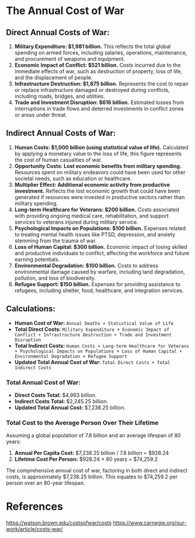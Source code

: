 # The Annual Cost of War

## Direct Annual Costs of War:

1. **Military Expenditure: $1,981 billion.** This reflects the total global spending on armed forces, including salaries, operations, maintenance, and procurement of weapons and equipment.
2. **Economic Impact of Conflict: $521 billion.** Costs incurred due to the immediate effects of war, such as destruction of property, loss of life, and the displacement of people.
3. **Infrastructure Destruction: $1,875 billion.** Represents the cost to repair or replace infrastructure damaged or destroyed during conflicts, including roads, bridges, and utilities.
4. **Trade and Investment Disruption: $616 billion.** Estimated losses from interruptions in trade flows and deterred investments in conflict zones or areas under threat.

## Indirect Annual Costs of War:

1. **Human Costs: $1,000 billion (using statistical value of life).** Calculated by applying a monetary value to the loss of life, this figure represents the cost of human casualties of war.
2. **Opportunity Costs: Lost economic benefits from military spending.** Resources spent on military endeavors could have been used for other societal needs, such as education or healthcare.
3. **Multiplier Effect: Additional economic activity from productive investment.** Reflects the lost economic growth that could have been generated if resources were invested in productive sectors rather than military spending.
4. **Long-term Healthcare for Veterans: $200 billion.** Costs associated with providing ongoing medical care, rehabilitation, and support services to veterans injured during military service.
5. **Psychological Impacts on Populations: $100 billion.** Expenses related to treating mental health issues like PTSD, depression, and anxiety stemming from the trauma of war.
6. **Loss of Human Capital: $300 billion.** Economic impact of losing skilled and productive individuals to conflict, affecting the workforce and future earning potentials.
7. **Environmental Degradation: $100 billion.** Costs to address environmental damage caused by warfare, including land degradation, pollution, and loss of biodiversity.
8. **Refugee Support: $150 billion.** Expenses for providing assistance to refugees, including shelter, food, healthcare, and integration services.

## Calculations:

- **Human Cost of War:** `Annual Deaths × Statistical Value of Life`
- **Total Direct Costs:** `Military Expenditure + Economic Impact of Conflict + Infrastructure Destruction + Trade and Investment Disruption`
- **Total Indirect Costs:** `Human Costs + Long-term Healthcare for Veterans + Psychological Impacts on Populations + Loss of Human Capital + Environmental Degradation + Refugee Support`
- **Updated Total Annual Cost of War:** `Total Direct Costs + Total Indirect Costs`

### Total Annual Cost of War:

- **Direct Costs Total:** $4,993 billion.
- **Indirect Costs Total:** $2,245.25 billion.
- **Updated Total Annual Cost:** $7,238.25 billion.

### Total Cost to the Average Person Over Their Lifetime

Assuming a global population of 7.8 billion and an average lifespan of 80 years:

1. **Annual Per Capita Cost:** $7,238.25 billion / 7.8 billion = $928.24
2. **Lifetime Cost Per Person:** $928.24 × 80 years = $74,259.2

The comprehensive annual cost of war, factoring in both direct and indirect costs, is approximately $7,238.25 billion. This equates to $74,259.2 per person over an 80-year lifespan.

# References

https://watson.brown.edu/costsofwar/costs
https://www.carnegie.org/our-work/article/costs-war/
